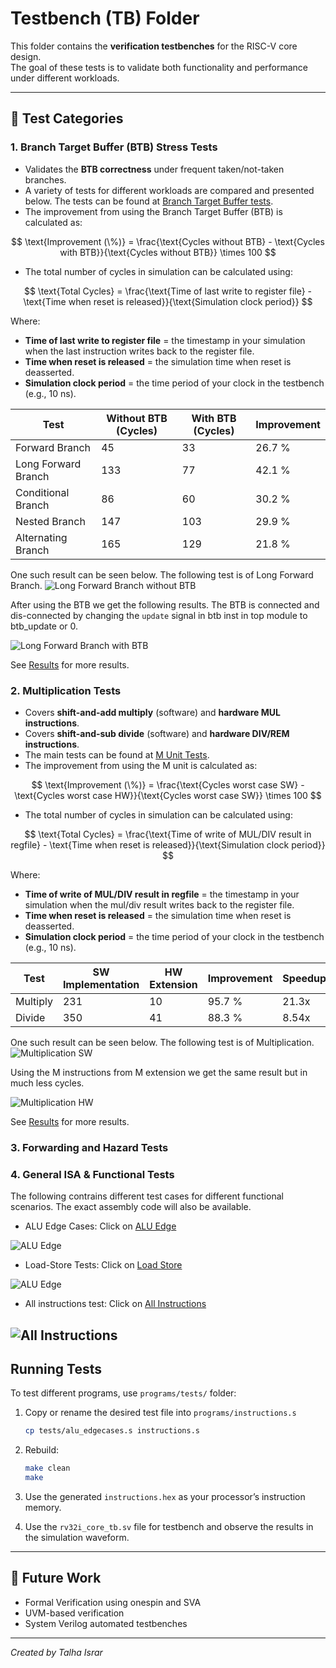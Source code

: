 # Testbench (TB) Folder

This folder contains the **verification testbenches** for the RISC-V core design.  
The goal of these tests is to validate both functionality and performance under different workloads.

---

## 📂 Test Categories

### 1. Branch Target Buffer (BTB) Stress Tests
- Validates the **BTB correctness** under frequent taken/not-taken branches.
- A variety of tests for different workloads are compared and presented below. The tests can be found at [Branch Target Buffer tests](../programs/tests/btb/).
- The improvement from using the Branch Target Buffer (BTB) is calculated as:

$$
\text{Improvement (\%)} = \frac{\text{Cycles without BTB} - \text{Cycles with BTB}}{\text{Cycles without BTB}} \times 100
$$

- The total number of cycles in simulation can be calculated using:

$$
\text{Total Cycles} = \frac{\text{Time of last write to register file} - \text{Time when reset is released}}{\text{Simulation clock period}}
$$

Where:

* **Time of last write to register file** = the timestamp in your simulation when the last instruction writes back to the register file.
* **Time when reset is released** = the simulation time when reset is deasserted.
* **Simulation clock period** = the time period of your clock in the testbench (e.g., 10 ns).

| Test               | Without BTB (Cycles) | With BTB (Cycles) | Improvement |
| ------------------ | -------------------- |------------------ |------------ |
| Forward Branch     |         45           |        33         |    26.7 %   |
| Long Forward Branch|         133          |        77         |    42.1 %   |
| Conditional Branch |         86           |        60         |    30.2 %   |
| Nested Branch      |         147          |        103        |    29.9 %   |
| Alternating Branch |         165          |        129        |    21.8 %   |

One such result can be seen below. The following test is of Long Forward Branch.
![Long Forward Branch without BTB](../imgs/tests/btb/long_forward_without_btb.png)

After using the BTB we get the following results. The BTB is connected and dis-connected by changing the `update` signal in btb inst in top module to btb_update or 0.

![Long Forward Branch with BTB](../imgs/tests/btb/long_forward_btb.png)

See [Results](../imgs/tests/btb/) for more results.

### 2. Multiplication Tests
- Covers **shift-and-add multiply** (software) and **hardware MUL instructions**.
- Covers **shift-and-sub divide** (software) and **hardware DIV/REM instructions**.
- The main tests can be found at [M Unit Tests](../programs/tests/m_unit/).
- The improvement from using the M unit is calculated as:

$$
\text{Improvement (\%)} = \frac{\text{Cycles worst case SW} - \text{Cycles worst case HW}}{\text{Cycles worst case SW}} \times 100
$$

- The total number of cycles in simulation can be calculated using:

$$
\text{Total Cycles} = \frac{\text{Time of write of MUL/DIV result in regfile} - \text{Time when reset is released}}{\text{Simulation clock period}}
$$

Where:

* **Time of write of MUL/DIV result in regfile** = the timestamp in your simulation when the mul/div result writes back to the register file.
* **Time when reset is released** = the simulation time when reset is deasserted.
* **Simulation clock period** = the time period of your clock in the testbench (e.g., 10 ns).

| Test         | SW Implementation | HW Extension | Improvement | Speedup |
| ------------ | ----------------- | ------------ | ----------- | ------- |
| Multiply     |        231        |      10      |    95.7 %   |  21.3x  |
| Divide       |        350        |      41      |    88.3 %   |  8.54x  |

One such result can be seen below. The following test is of Multiplication.
![Multiplication SW](../imgs/tests/m_unit/mul_sw.png)

Using the M instructions from M extension we get the same result but in much less cycles.

![Multiplication HW](../imgs/tests/m_unit/mul_hw.png)

See [Results](../imgs/tests/m_unit/) for more results.

### 3. Forwarding and Hazard Tests

### 4. General ISA & Functional Tests
The following contrains different test cases for different functional scenarios. The exact assembly code will also be available.

- ALU Edge Cases: Click on [ALU Edge](../programs/basic_instructions/alu_edgecases.s)

![ALU Edge](../imgs/tests/general/alu_edge.png)

- Load-Store Tests: Click on [Load Store](../programs/basic_instructions/load_store_test.s)

![ALU Edge](../imgs/tests/general/load_store.png)

- All instructions test: Click on [All Instructions](../programs/basic_instructions/all_instructions.s)

![All Instructions](../imgs/tests/general/overall_test.png)
---

## Running Tests

To test different programs, use `programs/tests/` folder:

1. Copy or rename the desired test file into `programs/instructions.s`

   ```bash
   cp tests/alu_edgecases.s instructions.s
   ```
2. Rebuild:

   ```bash
   make clean
   make
   ```
3. Use the generated `instructions.hex` as your processor’s instruction memory.

4. Use the `rv32i_core_tb.sv` file for testbench and observe the results in the simulation waveform.

---

## 📌 Future Work

* Formal Verification using onespin and SVA
* UVM-based verification
* System Verilog automated testbenches

---

*Created by Talha Israr*
